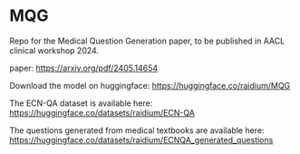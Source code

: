 # MQG
Repo for the Medical Question Generation paper, to be published in AACL clinical workshop 2024.

paper: https://arxiv.org/pdf/2405.14654


Download the model on huggingface: https://huggingface.co/raidium/MQG

The ECN-QA dataset is available here: https://huggingface.co/datasets/raidium/ECN-QA

The questions generated from medical textbooks are available here: https://huggingface.co/datasets/raidium/ECNQA_generated_questions

